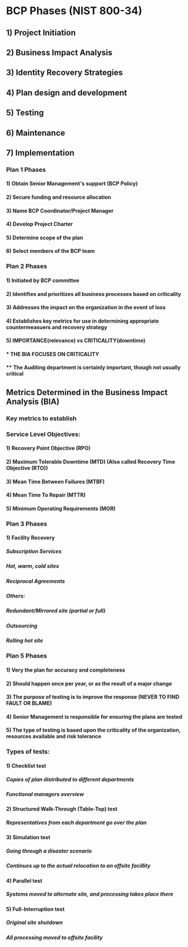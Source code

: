 # BCP Phases (NIST 800-34)

## 1) Project Initiation

## 2) Business Impact Analysis

## 3) Identity Recovery Strategies

## 4) Plan design and development

## 5) Testing 

## 6) Maintenance

## 7) Implementation

### Plan 1 Phases

#### 1) Obtain Senior Management's support (BCP Policy)

#### 2) Secure funding and resource allocation

#### 3) Name BCP Coordinator/Project Manager

#### 4) Develop Project Charter

#### 5) Determine scope of the plan

#### 6) Select members of the BCP team

### Plan 2 Phases

#### 1) Initiated by BCP committee

#### 2) Identifies and prioritizes all business processes based on criticality

#### 3) Addresses the impact on the organization in the event of loss 

#### 4) Establishes key metrics for use in determining appropriate countermeasuers and recovery strategy

#### 5) IMPORTANCE(relevance) vs CRITICALITY(downtime)

#### * THE BIA FOCUSES ON CRITICALITY

#### ** The Auditing department is certainly important, though not usually critical

## Metrics Determined in the Business Impact Analysis (BIA)

### Key metrics to establish

### Service Level Objectives:

#### 1) Recovery Point Objective (RPO)

#### 2) Maximum Tolerable Downtime (MTD) (Also called Recovery Time Objective (RTO))

#### 3) Mean Time Between Failures (MTBF)

#### 4) Mean Time To Repair (MTTR)

#### 5) Minimum Operating Requirements (MOR)

### Plan 3 Phases

#### 1) Facility Recovery

##### Subscription Services

##### Hot, warm, cold sites

##### Reciprocal Agreements

##### Others:

##### Redundant/Mirrored site (partial or full)

##### Outsourcing

##### Rolling hot site

### Plan 5 Phases

#### 1) Very the plan for accuracy and completeness

#### 2) Should happen once per year, or as the result of a major change

#### 3) The purpose of testing is to improve the response (NEVER TO FIND FAULT OR BLAME)

#### 4) Senior Management is responsible for ensuring the plans are tested

#### 5) The type of testing is based upon the criticality of the organization, resources available and risk tolerance

### Types of tests:

#### 1) Checklist test

##### Copies of plan distributed to different departments

##### Functional managers overview

#### 2) Structured Walk-Through (Table-Top) test

##### Representatives from each department go over the plan

#### 3) Simulation test

##### Going through a disaster scenario

##### Continues up to the actual relocation to an offsite facillity

#### 4) Parallel test

##### Systems moved to alternate site, and processing takes place there

#### 5) Full-Interruption test

##### Original site shutdown

##### All processing moved to offsite facility
